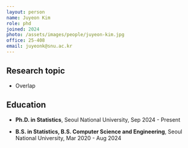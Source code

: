 ```yaml
---
layout: person
name: Juyeon Kim
role: phd
joined: 2024
photo: /assets/images/people/juyeon-kim.jpg
office: 25-408
email: juyeonk@snu.ac.kr
---
```


## Research topic

* Overlap



## Education

* **Ph.D. in Statistics**, Seoul National University, Sep 2024 - Present

* **B.S. in Statistics, B.S. Computer Science and Engineering**, Seoul National University, Mar 2020 - Aug 2024



